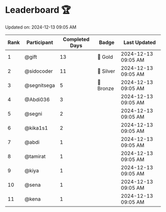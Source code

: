 # Leaderboard 🏆

Updated on: 2024-12-13 09:05 AM

| Rank | Participant       | Completed Days | Badge      | Last Updated         |
|------|-------------------|----------------|------------|----------------------|
| 1    | @gift             | 13             | 🏅 Gold     | 2024-12-13 09:05 AM |
| 2    | @sidocoder        | 11             | 🥈 Silver   | 2024-12-13 09:05 AM |
| 3    | @segnitsega       | 5              | 🥉 Bronze   | 2024-12-13 09:05 AM |
| 4    | @Abdi036          | 3              |            | 2024-12-13 09:05 AM |
| 5    | @segni            | 2              |            | 2024-12-13 09:05 AM |
| 6    | @kika1s1          | 2              |            | 2024-12-13 09:05 AM |
| 7    | @abdi             | 1              |            | 2024-12-13 09:05 AM |
| 8    | @tamirat          | 1              |            | 2024-12-13 09:05 AM |
| 9    | @kiya             | 1              |            | 2024-12-13 09:05 AM |
| 10   | @sena             | 1              |            | 2024-12-13 09:05 AM |
| 11   | @kena             | 1              |            | 2024-12-13 09:05 AM |
